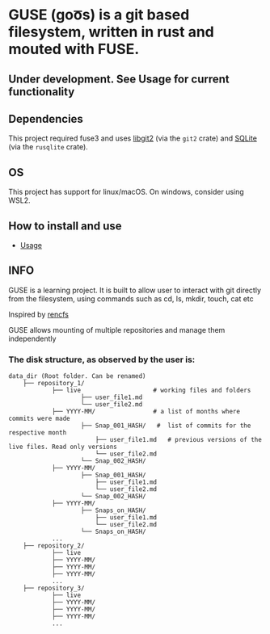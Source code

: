 # GUSE (goo͞s) is a git based filesystem, written in rust and mouted with FUSE.

## Under development. See Usage for current functionality

## Dependencies


This project required fuse3 and uses [libgit2](https://libgit2.org/) (via the `git2` crate) and
[SQLite](https://sqlite.org/) (via the `rusqlite` crate).


## OS
This project has support for linux/macOS. On windows, consider using WSL2.

## How to install and use
- [Usage](readme/usage.md)

## INFO
GUSE is a learning project. It is built to allow user to interact with git directly from the filesystem, using commands such as cd, ls, mkdir, touch, cat etc

Inspired by [rencfs](https://github.com/xoriors/rencfs)

GUSE allows mounting of multiple repositories and manage them independently

### The disk structure, as observed by the user is:
``` text
data_dir (Root folder. Can be renamed)
    ├── repository_1/
            ├── live                    # working files and folders
                    ├── user_file1.md
                    └── user_file2.md
            ├── YYYY-MM/                # a list of months where commits were made
                    ├── Snap_001_HASH/   #  list of commits for the respective month
                        ├── user_file1.md   # previous versions of the live files. Read only versions
                        └── user_file2.md
                    └── Snap_002_HASH/
            ├── YYYY-MM/               
                    ├── Snap_001_HASH/
                        ├── user_file1.md
                        └── user_file2.md
                    └── Snap_002_HASH/
            ├── YYYY-MM/                
                    ├── Snaps_on_HASH/
                        ├── user_file1.md
                        └── user_file2.md
                    └── Snaps_on_HASH/
            ...
    ├── repository_2/
            ├── live
            ├── YYYY-MM/
            ├── YYYY-MM/
            ├── YYYY-MM/
            ...
    ├── repository_3/
            ├── live
            ├── YYYY-MM/
            ├── YYYY-MM/
            ├── YYYY-MM/
            ...
```
